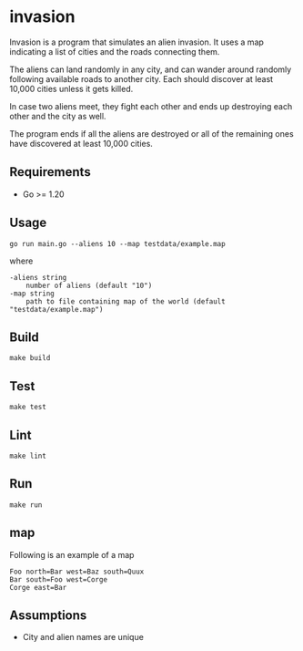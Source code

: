 # invasion

Invasion is a program that simulates an alien invasion. It uses a map indicating
a list of cities and the roads connecting them.

The aliens can land randomly in any city, and can wander around randomly
following available roads to another city. Each should discover at least
10,000 cities unless it gets killed.

In case two aliens meet, they fight each other and ends up destroying each other
and the city as well.

The program ends if all the aliens are destroyed or all of the remaining
ones have discovered at least 10,000 cities.

## Requirements

* Go >= 1.20

## Usage
```shell
go run main.go --aliens 10 --map testdata/example.map
```
where

    -aliens string
        number of aliens (default "10")
    -map string
        path to file containing map of the world (default "testdata/example.map")

## Build

```shell
make build
```

## Test

```shell
make test
```

## Lint

```shell
make lint
```

## Run

```shell
make run
```

## map

Following is an example of a map

```text
Foo north=Bar west=Baz south=Quux
Bar south=Foo west=Corge
Corge east=Bar
```

## Assumptions

* City and alien names are unique
